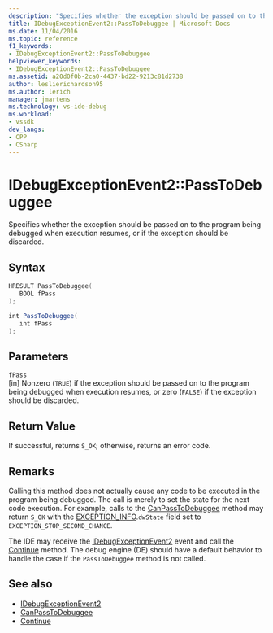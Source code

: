 ```yaml
---
description: "Specifies whether the exception should be passed on to the program being debugged when execution resumes, or if the exception should be discarded."
title: IDebugExceptionEvent2::PassToDebuggee | Microsoft Docs
ms.date: 11/04/2016
ms.topic: reference
f1_keywords:
- IDebugExceptionEvent2::PassToDebuggee
helpviewer_keywords:
- IDebugExceptionEvent2::PassToDebuggee
ms.assetid: a20d0f0b-2ca0-4437-bd22-9213c81d2738
author: leslierichardson95
ms.author: lerich
manager: jmartens
ms.technology: vs-ide-debug
ms.workload:
- vssdk
dev_langs:
- CPP
- CSharp
---
```

# IDebugExceptionEvent2::PassToDebuggee
Specifies whether the exception should be passed on to the program being debugged when execution resumes, or if the exception should be discarded.

## Syntax

```cpp
HRESULT PassToDebuggee(
   BOOL fPass
);
```

```csharp
int PassToDebuggee(
   int fPass
);
```

## Parameters
`fPass`\
[in] Nonzero (`TRUE`) if the exception should be passed on to the program being debugged when execution resumes, or zero (`FALSE`) if the exception should be discarded.

## Return Value
 If successful, returns `S_OK`; otherwise, returns an error code.

## Remarks
 Calling this method does not actually cause any code to be executed in the program being debugged. The call is merely to set the state for the next code execution. For example, calls to the [CanPassToDebuggee](../../../extensibility/debugger/reference/idebugexceptionevent2-canpasstodebuggee.md) method may return `S_OK` with the [EXCEPTION_INFO](../../../extensibility/debugger/reference/exception-info.md).`dwState` field set to `EXCEPTION_STOP_SECOND_CHANCE`.

 The IDE may receive the [IDebugExceptionEvent2](../../../extensibility/debugger/reference/idebugexceptionevent2.md) event and call the [Continue](../../../extensibility/debugger/reference/idebugprogram2-continue.md) method. The debug engine (DE) should have a default behavior to handle the case if the `PassToDebuggee` method is not called.

## See also
- [IDebugExceptionEvent2](../../../extensibility/debugger/reference/idebugexceptionevent2.md)
- [CanPassToDebuggee](../../../extensibility/debugger/reference/idebugexceptionevent2-canpasstodebuggee.md)
- [Continue](../../../extensibility/debugger/reference/idebugprogram2-continue.md)
